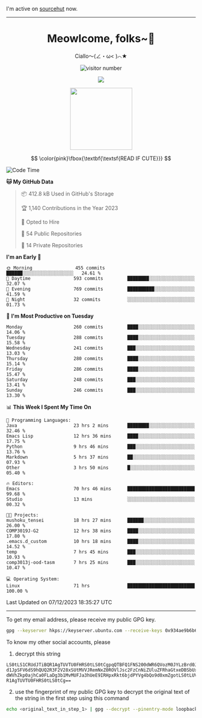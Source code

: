 I'm active on [sourcehut](https://sr.ht/~meow_king/) now. 

---

<div align="center">
  <h1>Meowlcome, folks~👋</h1>
  <p>Ciallo～(∠・ω< )⌒★</p>
</div>

<p align="center">
  <img src="https://count.getloli.com/get/@Ziqi-Yang?theme=rule34" alt="visitor number" />
</p>

<p align="center">
  <img src="https://skillicons.dev/icons?i=rust,c,py,flutter,go,java,js,bash,linux,emacs" />
</p>
<p align="center">
  <img height="165" src="https://github-readme-stats.vercel.app/api?username=Ziqi-Yang&show_icons=true&include_all_commits=true&hide_border=true" />
</p>

$$
\color{pink}\fbox{\textbf{\textsf{READ IF CUTE}}}
$$

<!--START_SECTION:waka-->
![Code Time](http://img.shields.io/badge/Code%20Time-2%2C048%20hrs%208%20mins-blue)

**🐱 My GitHub Data** 

> 📦 412.8 kB Used in GitHub's Storage 
 > 
> 🏆 1,140 Contributions in the Year 2023
 > 
> 💼 Opted to Hire
 > 
> 📜 54 Public Repositories 
 > 
> 🔑 14 Private Repositories 
 > 
**I'm an Early 🐤** 

```text
🌞 Morning                455 commits         ██████░░░░░░░░░░░░░░░░░░░   24.61 % 
🌆 Daytime                593 commits         ████████░░░░░░░░░░░░░░░░░   32.07 % 
🌃 Evening                769 commits         ██████████░░░░░░░░░░░░░░░   41.59 % 
🌙 Night                  32 commits          ░░░░░░░░░░░░░░░░░░░░░░░░░   01.73 % 
```
📅 **I'm Most Productive on Tuesday** 

```text
Monday                   260 commits         ████░░░░░░░░░░░░░░░░░░░░░   14.06 % 
Tuesday                  288 commits         ████░░░░░░░░░░░░░░░░░░░░░   15.58 % 
Wednesday                241 commits         ███░░░░░░░░░░░░░░░░░░░░░░   13.03 % 
Thursday                 280 commits         ████░░░░░░░░░░░░░░░░░░░░░   15.14 % 
Friday                   286 commits         ████░░░░░░░░░░░░░░░░░░░░░   15.47 % 
Saturday                 248 commits         ███░░░░░░░░░░░░░░░░░░░░░░   13.41 % 
Sunday                   246 commits         ███░░░░░░░░░░░░░░░░░░░░░░   13.30 % 
```


📊 **This Week I Spent My Time On** 

```text
💬 Programming Languages: 
Java                     23 hrs 2 mins       ████████░░░░░░░░░░░░░░░░░   32.46 % 
Emacs Lisp               12 hrs 36 mins      ████░░░░░░░░░░░░░░░░░░░░░   17.75 % 
Python                   9 hrs 46 mins       ███░░░░░░░░░░░░░░░░░░░░░░   13.76 % 
Markdown                 5 hrs 37 mins       ██░░░░░░░░░░░░░░░░░░░░░░░   07.93 % 
Other                    3 hrs 50 mins       █░░░░░░░░░░░░░░░░░░░░░░░░   05.40 % 

🔥 Editors: 
Emacs                    70 hrs 46 mins      █████████████████████████   99.68 % 
Studio                   13 mins             ░░░░░░░░░░░░░░░░░░░░░░░░░   00.32 % 

🐱‍💻 Projects: 
mushoku_tensei           18 hrs 27 mins      ██████░░░░░░░░░░░░░░░░░░░   26.00 % 
COMP3019J-G2             12 hrs 38 mins      ████░░░░░░░░░░░░░░░░░░░░░   17.80 % 
.emacs.d_custom          10 hrs 18 mins      ████░░░░░░░░░░░░░░░░░░░░░   14.52 % 
temp                     7 hrs 45 mins       ███░░░░░░░░░░░░░░░░░░░░░░   10.93 % 
comp3013j-ood-tasm       7 hrs 25 mins       ███░░░░░░░░░░░░░░░░░░░░░░   10.47 % 

💻 Operating System: 
Linux                    71 hrs              █████████████████████████   100.00 % 
```


 Last Updated on 07/12/2023 18:35:27 UTC
<!--END_SECTION:waka-->

-----

To get my email address, please receive my public GPG key.
```bash
gpg --keyserver hkps://keyserver.ubuntu.com --receive-keys 0x934ae9b6b6e9ff34
```
To know my other social accounts, please
1) decrypt this string
```
LS0tLS1CRUdJTiBQR1AgTUVTU0FHRS0tLS0tCgpqQTBFQ1FNS200dWR6QVozM0JYLzBrd0JNU0Ru
d1JpSFV6dS9hQUQ2R3F2V28xSUtMVVJRemNxZ0ROVlJsc2FzCnNiZUluZFRhaGtxeDBSbUxEajVq
dWVhZkp0ajhCa0FLaDg3b1MvMUFJa3hUeE9IRHpxRkt6bjdPYVg4bQo9d0xmZgotLS0tLUVORCBQ
R1AgTUVTU0FHRS0tLS0tCg==
```
2) use the fingerprint of my public GPG key to decrypt the original text of the string in the first step using this command
```bash
echo <original_text_in_step_1> | gpg --decrypt --pinentry-mode loopback --armor
```


